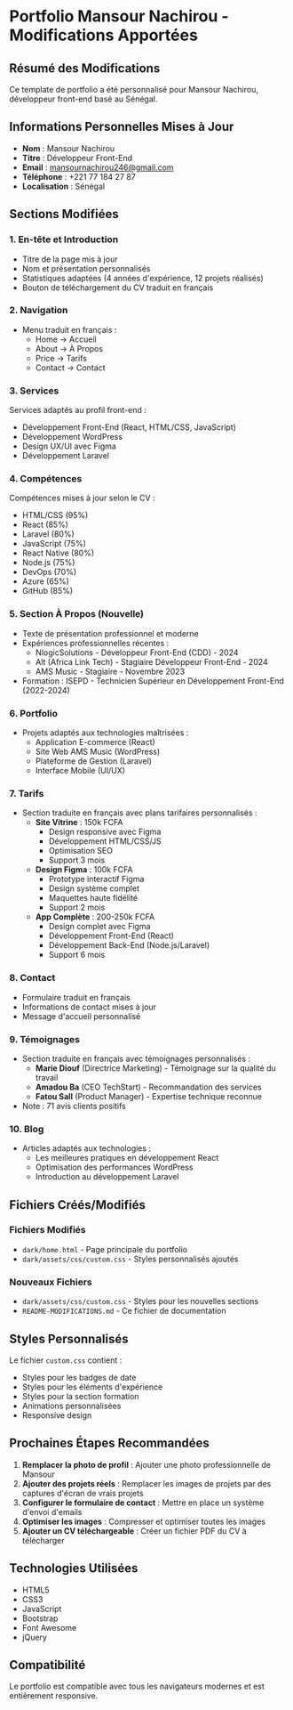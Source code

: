 # Portfolio Mansour Nachirou - Modifications Apportées

## Résumé des Modifications

Ce template de portfolio a été personnalisé pour Mansour Nachirou, développeur front-end basé au Sénégal.

## Informations Personnelles Mises à Jour

- **Nom** : Mansour Nachirou
- **Titre** : Développeur Front-End
- **Email** : mansournachirou246@gmail.com
- **Téléphone** : +221 77 184 27 87
- **Localisation** : Sénégal

## Sections Modifiées

### 1. En-tête et Introduction
- Titre de la page mis à jour
- Nom et présentation personnalisés
- Statistiques adaptées (4 années d'expérience, 12 projets réalisés)
- Bouton de téléchargement du CV traduit en français

### 2. Navigation
- Menu traduit en français :
  - Home → Accueil
  - About → À Propos
  - Price → Tarifs
  - Contact → Contact

### 3. Services
Services adaptés au profil front-end :
- Développement Front-End (React, HTML/CSS, JavaScript)
- Développement WordPress
- Design UX/UI avec Figma
- Développement Laravel

### 4. Compétences
Compétences mises à jour selon le CV :
- HTML/CSS (95%)
- React (85%)
- Laravel (80%)
- JavaScript (75%)
- React Native (80%)
- Node.js (75%)
- DevOps (70%)
- Azure (65%)
- GitHub (85%)

### 5. Section À Propos (Nouvelle)
- Texte de présentation professionnel et moderne
- Expériences professionnelles récentes :
  - NlogicSolutions - Développeur Front-End (CDD) - 2024
  - Alt (Africa Link Tech) - Stagiaire Développeur Front-End - 2024
  - AMS Music - Stagiaire - Novembre 2023
- Formation : ISEPD - Technicien Supérieur en Développement Front-End (2022-2024)

### 6. Portfolio
- Projets adaptés aux technologies maîtrisées :
  - Application E-commerce (React)
  - Site Web AMS Music (WordPress)
  - Plateforme de Gestion (Laravel)
  - Interface Mobile (UI/UX)

### 7. Tarifs
- Section traduite en français avec plans tarifaires personnalisés :
  - **Site Vitrine** : 150k FCFA
    - Design responsive avec Figma
    - Développement HTML/CSS/JS
    - Optimisation SEO
    - Support 3 mois
  - **Design Figma** : 100k FCFA
    - Prototype interactif Figma
    - Design système complet
    - Maquettes haute fidélité
    - Support 2 mois
  - **App Complète** : 200-250k FCFA
    - Design complet avec Figma
    - Développement Front-End (React)
    - Développement Back-End (Node.js/Laravel)
    - Support 6 mois

### 8. Contact
- Formulaire traduit en français
- Informations de contact mises à jour
- Message d'accueil personnalisé

### 9. Témoignages
- Section traduite en français avec témoignages personnalisés :
  - **Marie Diouf** (Directrice Marketing) - Témoignage sur la qualité du travail
  - **Amadou Ba** (CEO TechStart) - Recommandation des services
  - **Fatou Sall** (Product Manager) - Expertise technique reconnue
- Note : 71 avis clients positifs

### 10. Blog
- Articles adaptés aux technologies :
  - Les meilleures pratiques en développement React
  - Optimisation des performances WordPress
  - Introduction au développement Laravel

## Fichiers Créés/Modifiés

### Fichiers Modifiés
- `dark/home.html` - Page principale du portfolio
- `dark/assets/css/custom.css` - Styles personnalisés ajoutés

### Nouveaux Fichiers
- `dark/assets/css/custom.css` - Styles pour les nouvelles sections
- `README-MODIFICATIONS.md` - Ce fichier de documentation

## Styles Personnalisés

Le fichier `custom.css` contient :
- Styles pour les badges de date
- Styles pour les éléments d'expérience
- Styles pour la section formation
- Animations personnalisées
- Responsive design

## Prochaines Étapes Recommandées

1. **Remplacer la photo de profil** : Ajouter une photo professionnelle de Mansour
2. **Ajouter des projets réels** : Remplacer les images de projets par des captures d'écran de vrais projets
3. **Configurer le formulaire de contact** : Mettre en place un système d'envoi d'emails
4. **Optimiser les images** : Compresser et optimiser toutes les images
5. **Ajouter un CV téléchargeable** : Créer un fichier PDF du CV à télécharger

## Technologies Utilisées

- HTML5
- CSS3
- JavaScript
- Bootstrap
- Font Awesome
- jQuery

## Compatibilité

Le portfolio est compatible avec tous les navigateurs modernes et est entièrement responsive.
